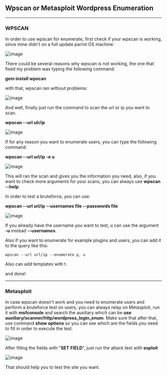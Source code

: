 ## Wpscan or Metasploit Wordpress Enumeration ##
------------------------

### WPSCAN ###

In order to use wpscan for enumerate, first check if your wpscan is working, since mine didn't on a full update parrot OS machine:

![image](https://github.com/ELRame/HackingTools/assets/82544416/0f606437-000a-4cb2-8ba3-dfde3e70e58e)

There could be several reasons why wpscan is not working, the one that fixed my problem was typing the following command:

**gem install wpscan**

with that, wpscan ran without problems:

![image](https://github.com/ELRame/HackingTools/assets/82544416/6bdb0487-7ff8-486c-9547-bab44fa5892e)

And well, finally just run the command to scan the url or ip you want to scan.

**wpscan --url ulr/ip**

![image](https://github.com/ELRame/HackingTools/assets/82544416/70c9ec51-597b-4c14-bc01-2180c629c630)

If for any reason you want to enumerate users, you can type the following command:

**wpscan --url url/ip -e u**

![image](https://github.com/ELRame/HackingTools/assets/82544416/f0288676-7ab5-46d4-943f-77216c557d94)

This will ran the scan and gives you the information you need, also, if you want to check more arguments for your scans, you can always use **wpscan --help**.

In order to test a bruteforce, you can use:

**wpscan --url url/ip --usernames file --passwords file**

![image](https://github.com/ELRame/HackingTools/assets/82544416/f1299a91-01df-4bc1-99e6-8164f22f2ae8)

If you already have the username you want to test, u can use the argument **-u** instead **--usernames**.

Also if you want to enumerate for example plugins and users, you can add it to the query like this:

````
wpscan --url url/ip --enumerate p, u
````

Also can add templates with t.

and done!

------------------------------------

### Metasploit ###

In case wpscan doesn't work and you need to enumerate users and perform a bruteforce test on users, you can always relay on Metasploit, run it with **msfconsole** and search the auxiliary which can be **use auxiliary/scanner/http/wordpress_login_enum**. Make sure that after that, use command **show options** so you can see which are the fields you need to fill in order to execute the test.

![image](https://github.com/ELRame/HackingTools/assets/82544416/35ddff21-73f3-4479-b4a1-96f3cca2413a)

After filling the fields with "**SET** **FIELD**", just run the attack test with **exploit**

![image](https://github.com/ELRame/HackingTools/assets/82544416/50ac8572-a2b4-40de-8707-9023e0f4f3d6)

That should help you to test the site you want.
